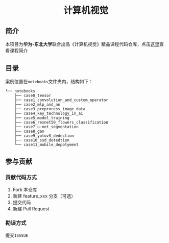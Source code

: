 <h1 align=center>计算机视觉</h1>

## 简介

本项目为**华为-东北大学**联合出品《计算机视觉》精品课程代码仓库，点击[这里](./images/poster.png)查看课程简介

## 目录

案例位置在`notebooks`文件夹内，结构如下：

```text
└── notebooks
    ├── case0_tensor
    ├── case1_convolution_and_custom_operator
    ├── case2_mlp_and_nn
    ├── case3_preprocess_image_data
    ├── case4_key_technology_in_ai
    ├── case5_model_training
    ├── case6_resnet50_flowers_classification
    ├── case7_u-net_segmentation
    ├── case8_gan
    ├── case9_yolov5_dedection
    ├── case10_ssd_detedtion
    └── case11_mobile_depolyment
```

## 参与贡献

### 贡献代码方式

1.  Fork 本仓库
2.  新建 feature_xxx 分支（可选）
3.  提交代码
4.  新建 Pull Request

### 勘误方式

提交`ISSSUE`


